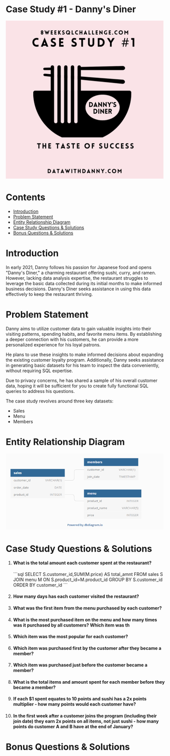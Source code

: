 <h1>Case Study #1 - Danny's Diner</h1>
<img width="500" alt="Coding" src="https://github.com/Mariyajoseph24/8_Week_SQL_challenge/blob/main/Case%20Study%20%231-Danny's%20Dinner/image.png">
<h1>Contents</h1>
<ul>
  <li><a href="#introduction">Introduction</a></li>
  <li><a href="#problemstatement">Problem Statement</a></li>
  <li><a href="#entityrelationshipdiagram">Entity Relationship Diagram</a></li>
  <li><a href="#casestudyquestionsandsolutions">Case Study Questions & Solutions</a></li>
  <li><a href="#bonusquestionsandsolutions">Bonus Questions & Solutions</a></li>
</ul>

<h1><a name="introduction">Introduction</a></h1>
<p>In early 2021, Danny follows his passion for Japanese food and opens "Danny's Diner," a charming restaurant offering sushi, curry, and ramen. However, lacking data analysis expertise, the restaurant struggles to leverage the basic data collected during its initial months to make informed business decisions. Danny's Diner seeks assistance in using this data effectively to keep the restaurant thriving.</p>

<h1><a name="problemstatement">Problem Statement</a></h1>
<p>Danny aims to utilize customer data to gain valuable insights into their visiting patterns, spending habits, and favorite menu items. By establishing a deeper connection with his customers, he can provide a more personalized experience for his loyal patrons.

He plans to use these insights to make informed decisions about expanding the existing customer loyalty program. Additionally, Danny seeks assistance in generating basic datasets for his team to inspect the data conveniently, without requiring SQL expertise.

Due to privacy concerns, he has shared a sample of his overall customer data, hoping it will be sufficient for you to create fully functional SQL queries to address his questions.

The case study revolves around three key datasets:

- Sales
- Menu
- Members</p>

<h1><a name="entityrelationshipdiagram">Entity Relationship Diagram</a></h1>
<img width="500" alt="Coding" src="https://github.com/Mariyajoseph24/8_Week_SQL_challenge/blob/main/Case%20Study%20%231-Danny's%20Dinner/ERD.png">


<h1><a name="casestudyquestionsandsolutions">Case Study Questions & Solutions</a></h1>

<ol>
  <li><h4>What is the total amount each customer spent at the restaurant?</h4></li>
```sql
 SELECT S.customer_id,SUM(M.price) AS total_amnt
  FROM sales S
  JOIN menu M ON S.product_id=M.product_id
  GROUP BY S.customer_id
  ORDER BY customer_id
  ```
 
  
  <li><h4>How many days has each customer visited the restaurant?</h4></li>
  <li><h4>What was the first item from the menu purchased by each customer?</h4></li>
  <li><h4>What is the most purchased item on the menu and how many times was it purchased by all customers?
Which item was th</h4></li>
  <li><h4>Which item was the most popular for each customer?</h4></li>
  <li><h4>Which item was purchased first by the customer after they became a member?</h4></li>
  <li><h4>Which item was purchased just before the customer became a member?</h4></li>
  <li><h4>What is the total items and amount spent for each member before they became a member?</h4></li>
  <li><h4>If each $1 spent equates to 10 points and sushi has a 2x points multiplier - how many points would each customer have?</h4></li>
  <li><h4>In the first week after a customer joins the program (including their join date) they earn 2x points on all items, not just sushi - how many points do customer A and B have at the end of January?</h4></li>
</ol>

<h1><a name="bonusquestionsandsolutions">Bonus Questions & Solutions</a></h1>




